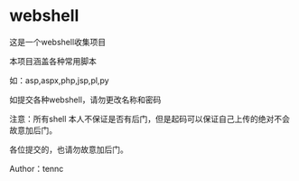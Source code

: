 webshell
========
这是一个webshell收集项目

本项目涵盖各种常用脚本

如：asp,aspx,php,jsp,pl,py

如提交各种webshell，请勿更改名称和密码

注意：所有shell 本人不保证是否有后门，但是起码可以保证自己上传的绝对不会故意加后门。

各位提交的，也请勿故意加后门。

Author：tennc
